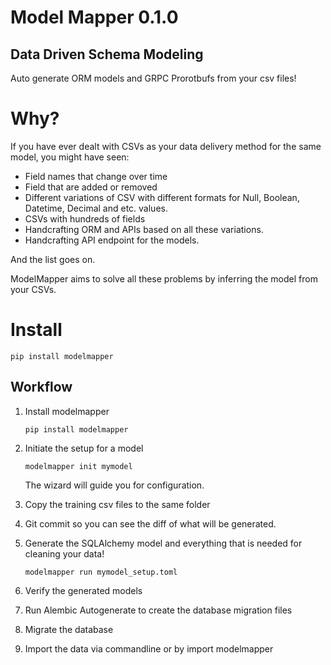 # Model Mapper 0.1.0

## Data Driven Schema Modeling

Auto generate ORM models and GRPC Prorotbufs from your csv files!

# Why?

If you have ever dealt with CSVs as your data delivery method for the same model, you might have seen:

- Field names that change over time
- Field that are added or removed
- Different variations of CSV with different formats for Null, Boolean, Datetime, Decimal and etc. values.
- CSVs with hundreds of fields
- Handcrafting ORM and APIs based on all these variations.
- Handcrafting API endpoint for the models.

And the list goes on.

ModelMapper aims to solve all these problems by inferring the model from your CSVs.


# Install

`pip install modelmapper`


## Workflow

1. Install modelmapper

    `pip install modelmapper`

2. Initiate the setup for a model

    `modelmapper init mymodel`

    The wizard will guide you for configuration.

3. Copy the training csv files to the same folder

4. Git commit so you can see the diff of what will be generated.

5. Generate the SQLAlchemy model and everything that is needed for cleaning your data!

    `modelmapper run mymodel_setup.toml`

6. Verify the generated models

7. Run Alembic Autogenerate to create the database migration files

8. Migrate the database

9. Import the data via commandline or by import modelmapper
